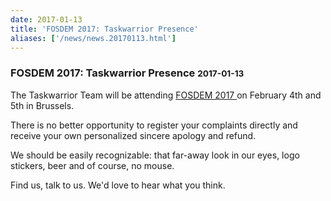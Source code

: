 ```yaml
---
date: 2017-01-13
title: 'FOSDEM 2017: Taskwarrior Presence'
aliases: ['/news/news.20170113.html']
---
```

<div class="col-md-8 main">
 <div class="row">
  <h3>
   FOSDEM 2017: Taskwarrior Presence
   <small>
    2017-01-13
   </small>
  </h3>
  <p>
   The Taskwarrior Team will be attending
   <a href="https://fosdem.org/2017/">
    FOSDEM 2017
   </a>
   on February 4th and 5th in Brussels.
  </p>
  <p>
   There is no better opportunity to register your complaints directly
            and receive your own personalized sincere apology and refund.
  </p>
  <p>
   We should be easily recognizable: that far-away look in our eyes,
            logo stickers, beer and of course, no mouse.
  </p>
  <p>
   Find us, talk to us.  We'd love to hear what you think.
  </p>
  <br/>
  <br/>
 </div>
</div>

